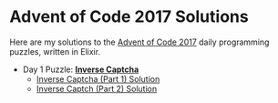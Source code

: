 # Advent of Code 2017 Solutions

Here are my solutions to the [Advent of Code 2017](http://adventofcode.com/2017/) daily programming puzzles, written in Elixir.

* Day 1 Puzzle: **[Inverse Captcha](http://adventofcode.com/2017/day/1)**
  * [Inverse Captcha (Part 1) Solution](https://github.com/debajit/advent-of-code-2017/blob/master/day-01-part-01-inverse-captcha/inverse_captcha/lib/inverse_captcha.ex)
  * [Inverse Captch (Part 2) Solution](https://github.com/debajit/advent-of-code-2017/blob/master/day-01-part-02-inverse-captcha/inverse_captcha/lib/inverse_captcha.ex)
